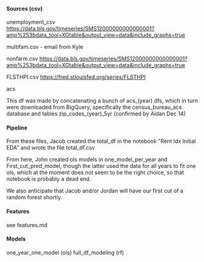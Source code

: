 
#### Sources (csv)

unemployment_csv
https://data.bls.gov/timeseries/SMS12000000000000001?amp%253bdata_tool=XGtable&output_view=data&include_graphs=true

multifam.csv - email from Kyle

nonfarm.csv
https://data.bls.gov/timeseries/SMS12000000000000001?amp%253bdata_tool=XGtable&output_view=data&include_graphs=true


FLSTHPI.csv
https://fred.stlouisfed.org/series/FLSTHPI


acs

This df was made by concatenating a bunch of acs_(year) dfs, which in turn were downloaded from BigQuery, specifically the census_bureau_acs database and tables zip_codes_(year)_5yr (confirmed by Aidan Dec 14)




#### Pipeline

From these files, Jacob created the total_df in the notebook "Rent Idx Initial EDA" and wrote the file total_df.csv

From here, John created ols models in one_model_per_year and First_cut_pred_model, though the latter used the data for all years to fit one ols, which at the moment does not seem to be the right choice, so that notebook is probably a dead end.

We also anticipate that Jacob and/or Jordan will have our first cut of a random forest shortly.

#### Features

see features.md

#### Models

one_year_one_model (ols)
full_df_modeling (rf)



